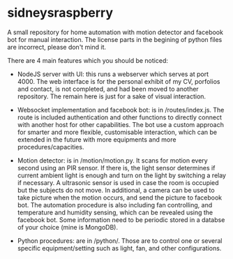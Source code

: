 # sidneysraspberry

A small repository for home automation with motion detector and facebook bot for manual interaction. The license parts in the begining of python files are incorrect, please don't mind it.

There are 4 main features which you should be noticed:

- NodeJS server with UI: this runs a webserver which serves at port 4000. The web interface is for the personal exhibit of my CV, porfolios and contact, is not completed, and had been moved to another repository. The remain here is just for a sake of visual interaction.

- Websocket implementation and facebook bot: is in /routes/index.js. The route is included authentication and other functions to directly connect with another host for other capabilities. The bot use a custom approach for smarter and more flexible, customisable interaction, which can be extended in the future with more equipments and more procedures/capacities. 

- Motion detector: is in /motion/motion.py. It scans for motion every second using an PIR sensor. If there is, the light sensor determines if current ambient light is enough and turn on the light by switching a relay if necessary. A ultrasonic sensor is used in case the room is occupied but the subjects do not move. In additional, a camera can be used to take picture when the motion occurs, and send the picture to facebook bot. The automation procedure is also including fan controlling, and temperature and humidity sensing, which can be revealed using the facebook bot. Some information need to be periodic stored in a databse of your choice (mine is MongoDB).

- Python procedures: are in /python/. Those are to control one or several specific equipment/setting such as light, fan, and other configurations.
